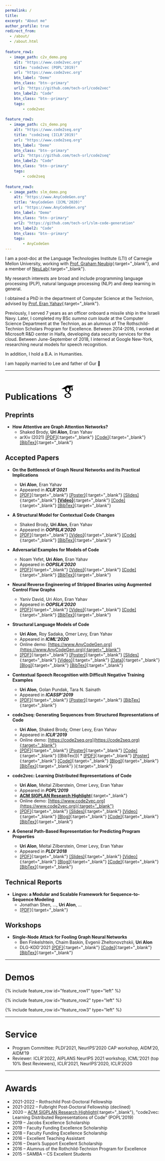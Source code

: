 ```yaml
---
permalink: /
title: 
excerpt: "About me"
author_profile: true
redirect_from: 
  - /about/
  - /about.html
 
feature_row1:
  - image_path: c2v_demo.png
    alt: "https://www.code2vec.org"
    title: "code2vec (POPL'2019)"
    url: "https://www.code2vec.org"
    btn_label: "Demo"
    btn_class: "btn--primary"
    url2: "https://github.com/tech-srl/code2vec"
    btn_label2: "Code"
    btn_class: "btn--primary"
    tags: 
        - code2vec
        
feature_row2:
  - image_path: c2s_demo.png
    alt: "https://www.code2seq.org"
    title: "code2seq (ICLR'2019)"
    url: "https://www.code2seq.org"
    btn_label: "Demo"
    btn_class: "btn--primary"
    url2: "https://github.com/tech-srl/code2seq"
    btn_label2: "Code"
    btn_class: "btn--primary"
    tags: 
        - code2seq

feature_row3:
  - image_path: slm_demo.png
    alt: "https://www.AnyCodeGen.org"
    title: "AnyCodeGen (ICML'2020)"
    url: "https://www.AnyCodeGen.org"
    btn_label: "Demo"
    btn_class: "btn--primary"
    url2: "https://github.com/tech-srl/slm-code-generation"
    btn_label2: "Code"
    btn_class: "btn--primary"
    tags: 
        - AnyCodeGen
---
```


I am a post-doc at the Language Technologies Institute (LTI) of Carnegie Mellon University, working with [Prof. Graham Neubig](https://www.phontron.com/){:target="_blank"}, and a member of [NeuLab](https://www.cs.cmu.edu/~neulab/){:target="_blank"}.

My research interests are broad and include programming language processing (PLP), natural language processing (NLP) and deep learning in general.

I obtained a PhD in the department of Computer Science at the Technion, advised by [Prof. Eran Yahav](https://www.cs.technion.ac.il/~yahave/){:target="_blank"}.

Previously, I served 7 years as an officer onboard a missile ship in the Israeli Navy.
Later, I completed my BSc _summa cum laude_ at the Computer Science Department at the Technion, as an alumnus of The Rothschild-Technion Scholars Program for Excellence. 
Between 2014-2016, I worked at Microsoft R&D center in Haifa, developing data security services for the cloud. 
Between June-September of 2018, I interned at Google New-York, researching neural models for speech recognition.

In addition, I hold a B.A. in Humanities.

I am happily married to Lee and father of Gur 🙂

---
# Publications <a href="https://scholar.google.co.il/citations?user=QBn7vq8AAAAJ&hl=en&oi=ao" target="_blank"><img src="images/icons8-google-scholar-192.png" style="height: 2em;"></a><a name="publications"></a>

## Preprints
* **How Attentive are Graph Attention Networks?**
    * Shaked Brody, **Uri Alon**, Eran Yahav
    * arXiv (2021) [[PDF]](https://arxiv.org/pdf/2105.14491.pdf){:target="_blank"} [[Code]](https://github.com/tech-srl/how_attentive_are_gats){:target="_blank"} [[BibTex]](https://pastebin.com/raw/u6B1gRbh){:target="_blank"}

## Accepted Papers
* **On the Bottleneck of Graph Neural Networks and its Practical Implications**
    * **Uri Alon**, Eran Yahav
    * Appeared in **_ICLR'2021_**
    * [[PDF]](https://arxiv.org/pdf/2006.05205){:target="_blank"} [[Poster]](files/bottleneck_poster.pdf){:target="_blank"} [[Slides]](files/bottleneck_slides.pdf){:target="_blank"} [**[Video]**](https://youtu.be/vrLsEwzZTCQ){:target="_blank"} [[Code]](https://github.com/tech-srl/bottleneck/){:target="_blank"} [[BibTex]](https://pastebin.pl/view/raw/f940b575){:target="_blank"}

* **A Structural Model for Contextual Code Changes**
    * Shaked Brody, **Uri Alon**, Eran Yahav
    * Appeared in **_OOPSLA’2020_**
    * [[PDF]](https://arxiv.org/pdf/2005.13209.pdf){:target="_blank"} [[Video]](https://youtu.be/NgY6nx3bU0M){:target="_blank"} [[Code]](https://github.com/tech-srl/c3po){:target="_blank"} [[BibTex]](https://pastebin.pl/view/raw/71d7c823){:target="_blank"}

* **Adversarial Examples for Models of Code**
    * Noam Yefet, **Uri Alon**, Eran Yahav
    * Appeared in **_OOPSLA’2020_**
    * [[PDF]](https://arxiv.org/pdf/1910.07517.pdf){:target="_blank"} [[Video]](https://youtu.be/lOdXDxaUkII){:target="_blank"} [[Code]](https://github.com/tech-srl/adversarial-examples){:target="_blank"} [[BibTex]](https://pastebin.pl/view/raw/3c8512de){:target="_blank"}

* **Neural Reverse Engineering of Stripped Binaries using Augmented Control Flow Graphs**
    * Yaniv David, Uri Alon, Eran Yahav
    * Appeared in **_OOPSLA’2020_**
    * [[PDF]](https://arxiv.org/pdf/1902.09122){:target="_blank"} [[Video]](https://youtu.be/CnCYd9QuiJ0){:target="_blank"} [[Code]](https://github.com/tech-srl/Nero){:target="_blank"} [[BibTex]](https://pastebin.pl/view/raw/d8794bd3){:target="_blank"}

* **Structural Language Models of Code**
    * **Uri Alon**, Roy Sadaka, Omer Levy, Eran Yahav
    * Appeared in **_ICML’2020_**
    * Online demo: [https://www.AnyCodeGen.org](https://www.AnyCodeGen.org){:target="_blank"}
    * [[PDF]](https://arxiv.org/pdf/1910.00577.pdf){:target="_blank"} [[Poster]](files/slm_poster.pdf){:target="_blank"} [[Slides]](files/slm-icml.pdf){:target="_blank"} [[Video]](https://slideslive.com/38927682/structural-language-models-of-code){:target="_blank"} [[Data]](https://github.com/tech-srl/slm-code-generation){:target="_blank"} [[Blog]](https://blog.sigplan.org/2020/05/11/from-programs-to-deep-models-part-3-code-completion/){:target="_blank"} [[BibTex]](https://pastebin.com/raw/8D64vzux){:target="_blank"}

* **Contextual Speech Recognition with Difficult Negative Training Examples**
    * **Uri Alon**, Golan Pundak, Tara N. Sainath
    * Appeared in **_ICASSP’2019_**
    * [[PDF]](https://arxiv.org/pdf/1810.12170){:target="_blank"} [[Poster]](files/icassp2019_poster.pdf){:target="_blank"} [[BibTex]](https://pastebin.com/raw/yfRdBvS1){:target="_blank"}
    
* **code2seq: Generating Sequences from Structured Representations of Code**
    * **Uri Alon**, Shaked Brody, Omer Levy, Eran Yahav
    * Appeared in **_ICLR’2019_**
    * Online demo: [https://code2seq.org](https://code2seq.org){:target="_blank"}
    * [[PDF]](https://arxiv.org/pdf/1808.01400){:target="_blank"} [[Poster]](files/ICLR19_poster_code2seq.pdf){:target="_blank"} [[Code]](https://github.com/tech-srl/code2seq/){:target="_blank"} [[BibTex]](    * [[PDF]](https://arxiv.org/pdf/1808.01400){:target="_blank"} [[Poster]](files/ICLR19_poster_code2seq.pdf){:target="_blank"} [[Code]](https://github.com/tech-srl/code2seq/){:target="_blank"} [[Blog]](https://blog.sigplan.org/2020/02/12/from-programs-to-deep-models-part-2/){:target="_blank"} [[BibTex]](https://pastebin.com/raw/bw548FeG){:target="_blank"}
){:target="_blank"}

* **code2vec: Learning Distributed Representations of Code**
    * **Uri Alon**, Meital Zilberstein, Omer Levy, Eran Yahav
    * Appeared in **_POPL’2019_**
    * [**ACM SIGPLAN Research Highlight**](https://www.sigplan.org/Highlights/Papers/){:target="_blank"}
    * Online demo: [https://www.code2vec.org](https://www.code2vec.org){:target="_blank"}
    * [[PDF]](https://arxiv.org/pdf/1803.09473){:target="_blank"} [[Slides]](files/code2vec_popl19_slides.pdf){:target="_blank"} [[Video]](https://t.co/fjz2oVoDus){:target="_blank"} [[Blog]](https://blog.sigplan.org/2020/02/12/from-programs-to-deep-models-part-2/){:target="_blank"} [[Code]](https://github.com/tech-srl/code2vec){:target="_blank"} [[BibTex]](https://pastebin.com/raw/ddAkvska){:target="_blank"}

* **A General Path-Based Representation for Predicting Program Properties**
    * **Uri Alon**, Meital Zilberstein, Omer Levy, Eran Yahav
    * Appeared in **_PLDI’2018_**
    * [[PDF]](https://arxiv.org/pdf/1803.09544.pdf){:target="_blank"} [[Slides]](files/pldi18_slides.pdf){:target="_blank"} [[Video]](https://urialon.cswp.cs.technion.ac.il/wp-content/uploads/sites/83/2021/03/bottleneck_poster.pdf){:target="_blank"} [[Blog]](https://blog.sigplan.org/2019/08/22/from-programs-to-deep-models-part-1/){:target="_blank"} [[Code]](https://github.com/tech-srl/PigeonJS){:target="_blank"} [[BibTex]](https://pastebin.com/raw/5tZQJ0ch){:target="_blank"}


## Technical Reports


* **Lingvo: a Modular and Scalable Framework for Sequence-to-Sequence Modeling**
    * Jonathan Shen, ..., **Uri Alon**, ...
    * [[PDF]](https://arxiv.org/pdf/1902.08295.pdf){:target="_blank"}


## Workshops

* **Single-Node Attack for Fooling Graph Neural Networks**
    * Ben Finkelshtein, Chaim Baskin, Evgenii Zheltonovzhskii, **Uri Alon**
    * DLG-KDD'2021 [[PDF]](https://arxiv.org/pdf/2011.03574){:target="_blank"} [[Code]](https://github.com/benfinkelshtein/SINGLE){:target="_blank"} [[BibTex]](https://pastebin.pl/view/raw/3f25046a){:target="_blank"}
      
---
# Demos

{% include feature_row id="feature_row1" type="left" %}
<a name="code2vec"></a> 

{% include feature_row id="feature_row2" type="left" %}
<a name="code2seq"></a> 

{% include feature_row id="feature_row3" type="left" %}
<a name="AnyCodeGen"></a> 

---
# Service
* Program Committee: PLDI’2021, NeurIPS’2020 CAP workshop, AIDM’20, AIDM’19
* Reviewer: ICLR'2022, AIPLANS NeurIPS 2021 workshop, ICML’2021 (top 10% Best Reviewers), ICLR’2021, NeurIPS’2020, ICLR’2020

---
# Awards
* 2021-2022 – Rothschild Post-Doctoral Fellowship
* 2021-2022 – Fulbright Post-Doctoral Fellowship (declined)
* 2020 – [ACM SIGPLAN Research Highlight](https://www.sigplan.org/Highlights/Papers/){:target="_blank"}, "code2vec: Learning Distributed Representations of Code" (POPL’2019)
* 2019 – Jacobs Excellence Scholarship
* 2019 – Faculty Funding Excellence Scholarship
* 2018 – Faculty Funding Excellence Scholarship
* 2016 – Excellent Teaching Assistant
* 2016 – Dean’s Support Excellent Scholarship
* 2016 – Alumnus of the Rothchild-Technion Program for Excellence
* 2015 – SAMBA – CS Excellent Students

